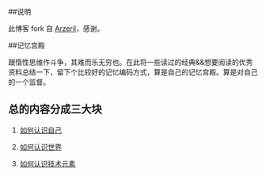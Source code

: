 ##说明

此博客 fork 自 [Arzeril](http://azeril.me)，感谢。

##记忆宫殿

跟惰性思维作斗争，其难而乐无穷也。在此将一些读过的经典&&想要阅读的优秀资料总结一下，留下个比较好的记忆编码方式，算是自己的记忆宫殿。算是对自己的一个监督。

## 总的内容分成三大块

1. [如何认识自己](https://github.com/LiEmail/Memory-Palace/blob/master/%E5%A6%82%E4%BD%95%E8%AE%A4%E8%AF%86%E8%87%AA%E5%B7%B1.md) 

2. [如何认识世界](https://github.com/LiEmail/Memory-Palace/blob/master/%E5%A6%82%E4%BD%95%E8%AE%A4%E8%AF%86%E4%B8%96%E7%95%8C.md)

3. [如何认识技术元素](https://github.com/LiEmail/Memory-Palace/blob/master/%E5%A6%82%E4%BD%95%E8%AE%A4%E8%AF%86%E6%8A%80%E6%9C%AF%E5%85%83%E7%B4%A0.md)
